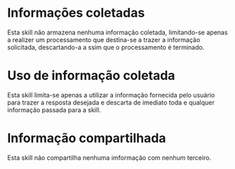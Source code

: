 # Informações coletadas

Esta skill não armazena nenhuma informação coletada, limitando-se apenas a realizer um processamento que destina-se a trazer a informação solicitada, descartando-a a ssim que o processamento é terminado.

# Uso de informação coletada

Esta skill limita-se apenas a utilizar a informação fornecida pelo usuário para trazer a resposta desejada e descarta de imediato toda e qualquer informação passada para a skill.

# Informação compartilhada

Esta skill não compartilha nenhuma imformação com nenhum terceiro.

